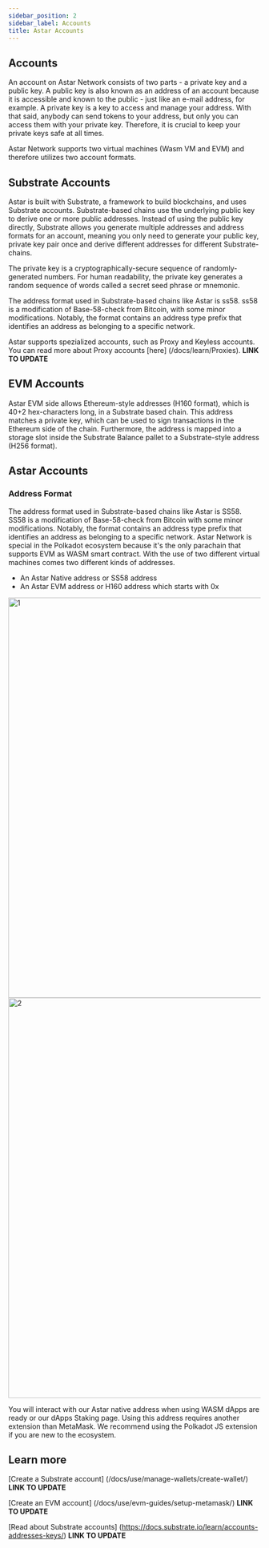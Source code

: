 ```yaml
---
sidebar_position: 2
sidebar_label: Accounts
title: Astar Accounts
---
```


## Accounts

An account on Astar Network consists of two parts - a private key and a public key. A public key is also known as an address of an account because it is accessible and known to the public - just like an e-mail address, for example. A private key is a key to access and manage your address. With that said, anybody can send tokens to your address, but only you can access them with your private key. Therefore, it is crucial to keep your private keys safe at all times. 

Astar Network supports two virtual machines (Wasm VM and EVM) and therefore utilizes two account formats. 

## Substrate Accounts

Astar is built with Substrate, a framework to build blockchains, and uses Substrate accounts. Substrate-based chains use the underlying public key to derive one or more public addresses. Instead of using the public key directly, Substrate allows you generate multiple addresses and address formats for an account, meaning you only need to generate your public key, private key pair once and derive different addresses for different Substrate-chains. 

The private key is a cryptographically-secure sequence of randomly-generated numbers. For human readability, the private key generates a random sequence of words called a secret seed phrase or mnemonic.

The address format used in Substrate-based chains like Astar is ss58. ss58 is a modification of Base-58-check from Bitcoin, with some minor modifications. Notably, the format contains an address type prefix that identifies an address as belonging to a specific network.

Astar supports spezialized accounts, such as Proxy and Keyless accounts. 
You can read more about Proxy accounts [here] (/docs/learn/Proxies). **LINK TO UPDATE**

## EVM Accounts

Astar EVM side allows Ethereum-style addresses (H160 format), which is 40+2 hex-characters long, in a Substrate based chain. This address matches a private key, which can be used to sign transactions in the Ethereum side of the chain. Furthermore, the address is mapped into a storage slot inside the Substrate Balance pallet to a Substrate-style address (H256 format).

## Astar Accounts

### Address Format

The address format used in Substrate-based chains like Astar is SS58. SS58 is a modification of Base-58-check from Bitcoin with some minor modifications. Notably, the format contains an address type prefix that identifies an address as belonging to a specific network. Astar Network is special in the Polkadot ecosystem because it's the only parachain that supports EVM as WASM smart contract. With the use of two different virtual machines comes two different kinds of addresses.

- An Astar Native address or SS58 address
- An Astar EVM address or H160 address which starts with 0x

<img width="800" alt="1" src="https://user-images.githubusercontent.com/77480847/186840773-5874ba05-a067-4204-b72f-3f1017de85b7.png" />
<img width="800" alt="2" src="https://user-images.githubusercontent.com/77480847/186840936-692dc1f3-c5a8-450f-813c-6067c60f8cc2.png" />

You will interact with our Astar native address when using WASM dApps are ready or our dApps Staking page. Using this address requires another extension than MetaMask. We recommend using the Polkadot JS extension if you are new to the ecosystem.


## Learn more
[Create a Substrate account] (/docs/use/manage-wallets/create-wallet/) **LINK TO UPDATE**

[Create an EVM account] (/docs/use/evm-guides/setup-metamask/) **LINK TO UPDATE**

[Read about Substrate accounts] (https://docs.substrate.io/learn/accounts-addresses-keys/) **LINK TO UPDATE**